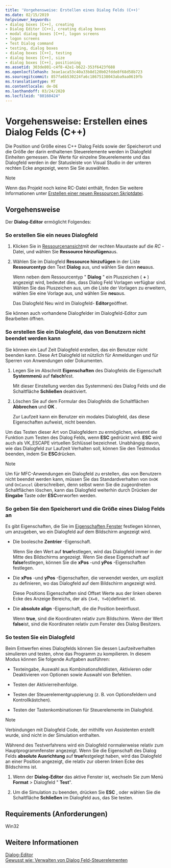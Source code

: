 ```yaml
---
title: 'Vorgehensweise: Erstellen eines Dialog Felds (C++)'
ms.date: 02/15/2019
helpviewer_keywords:
- dialog boxes [C++], creating
- Dialog Editor [C++], creating dialog boxes
- modal dialog boxes [C++], logon screens
- logon screens
- Test Dialog command
- testing, dialog boxes
- dialog boxes [C++], testing
- dialog boxes [C++], size
- dialog boxes [C++], positioning
ms.assetid: 303de801-c4f8-42e1-b622-353f6423f688
ms.openlocfilehash: 3eae1aca53c40a33b8d120b02fdde8f68d58b723
ms.sourcegitcommit: 857fa6b530224fa6c18675138043aba9aa0619fb
ms.translationtype: MT
ms.contentlocale: de-DE
ms.lasthandoff: 03/24/2020
ms.locfileid: "80160424"
---
```

# <a name="how-to-create-a-dialog-box-c"></a>Vorgehensweise: Erstellen eines Dialog Felds (C++)

Die Position und Größe eines C++ Dialog Felds sowie der Speicherort und die Größe der darin enthaltenen Steuerelemente werden in Dialogfeld Einheiten gemessen. Die Werte für einzelne Steuerelemente und das Dialogfeld werden in der Statusleiste von Visual Studio in der unteren rechten Ecke angezeigt, wenn Sie Sie auswählen.

> [!NOTE]
> Wenn das Projekt noch keine RC-Datei enthält, finden Sie weitere Informationen unter [Erstellen einer neuen Ressourcen Skriptdatei](../windows/how-to-create-a-resource-script-file.md).

## <a name="how-to"></a>Vorgehensweise

Der **Dialog-Editor** ermöglicht Folgendes:

### <a name="to-create-a-new-dialog-box"></a>So erstellen Sie ein neues Dialogfeld

1. Klicken Sie in [Ressourcenansicht](how-to-create-a-resource-script-file.md#create-resources)mit der rechten Maustaste auf die *RC* -Datei, und wählen Sie **Ressource hinzufügen**aus.

1. Wählen Sie im Dialogfeld **Ressource hinzufügen** in der Liste **Ressourcentyp** den Text **Dialog** aus, und wählen Sie dann **neu**aus.

   Wenn neben dem Ressourcentyp " **Dialog** " ein Pluszeichen ( **+** ) angezeigt wird, bedeutet dies, dass Dialog Feld Vorlagen verfügbar sind. Wählen Sie das Pluszeichen aus, um die Liste der Vorlagen zu erweitern, wählen Sie eine Vorlage aus, und wählen Sie **neu**aus.

   Das Dialogfeld Neu wird im Dialogfeld- **Editor**geöffnet.

Sie können auch vorhandene Dialogfelder im Dialogfeld-Editor zum Bearbeiten öffnen.

### <a name="to-create-a-dialog-box-that-a-user-cant-exit"></a>So erstellen Sie ein Dialogfeld, das von Benutzern nicht beendet werden kann

Sie können ein Lauf Zeit Dialogfeld erstellen, das ein Benutzer nicht beenden kann. Diese Art Dialogfeld ist nützlich für Anmeldungen und für Sperren von Anwendungen oder Dokumenten.

1. Legen Sie im Abschnitt **Eigenschaften** des Dialogfelds die Eigenschaft **Systemmenü** auf **falsch**fest.

   Mit dieser Einstellung werden das Systemmenü des Dialog Felds und die Schaltfläche **Schließen** deaktiviert.

1. Löschen Sie auf dem Formular des Dialogfelds die Schaltflächen **Abbrechen** und **OK** .

   Zur Laufzeit kann ein Benutzer ein modales Dialogfeld, das diese Eigenschaften aufweist, nicht beenden.

Um das Testen dieser Art von Dialogfeldern zu ermöglichen, erkennt die Funktion zum Testen des Dialog Felds, wenn **ESC** gedrückt wird. **ESC** wird auch als VK_ESCAPE virtuellen Schlüssel bezeichnet. Unabhängig davon, wie das Dialogfeld zur Laufzeit Verhalten soll, können Sie den Testmodus beenden, indem Sie **ESC**drücken.

> [!NOTE]
> Um für MFC-Anwendungen ein Dialogfeld zu erstellen, das von Benutzern nicht beendet werden kann, müssen Sie das Standardverhalten von `OnOK` und `OnCancel` überschreiben, denn selbst wenn Sie die zugeordneten Schaltflächen löschen, kann das Dialogfeld weiterhin durch Drücken der **Eingabe** Taste oder **ESC**verworfen werden.

### <a name="to-specify-the-location-and-size-of-a-dialog-box"></a>So geben Sie den Speicherort und die Größe eines Dialog Felds an

Es gibt Eigenschaften, die Sie im [Eigenschaften Fenster](/visualstudio/ide/reference/properties-window) festlegen können, um anzugeben, wo ein Dialogfeld auf dem Bildschirm angezeigt wird.

- Die boolesche **Zentrier** -Eigenschaft.

   Wenn Sie den Wert auf **true**festlegen, wird das Dialogfeld immer in der Mitte des Bildschirms angezeigt. Wenn Sie diese Eigenschaft auf **false**festlegen, können Sie die **xPos** -und **yPos** -Eigenschaften festlegen.

- Die **xPos** -und **yPos** -Eigenschaften, die verwendet werden, um explizit zu definieren, wo das Dialogfeld auf dem Bildschirm angezeigt wird.

   Diese Positions Eigenschaften sind Offset Werte aus der linken oberen Ecke des Anzeige Bereichs, der als `{X=0, Y=0}`definiert ist.

- Die **absolute align** -Eigenschaft, die die Position beeinflusst.

   Wenn **true**, sind die Koordinaten relativ zum Bildschirm. Wenn der Wert **false**ist, sind die Koordinaten relativ zum Fenster des Dialog Besitzers.

### <a name="to-test-a-dialog-box"></a>So testen Sie ein Dialogfeld

Beim Entwerfen eines Dialogfelds können Sie dessen Laufzeitverhalten simulieren und testen, ohne das Programm zu kompilieren. In diesem Modus können Sie folgende Aufgaben ausführen:

- Texteingabe, Auswahl aus Kombinationsfeldlisten, Aktivieren oder Deaktivieren von Optionen sowie Auswahl von Befehlen.

- Testen der Aktivierreihenfolge.

- Testen der Steuerelementgruppierung (z. B. von Optionsfeldern und Kontrollkästchen).

- Testen der Tastenkombinationen für Steuerelemente im Dialogfeld.

> [!NOTE]
> Verbindungen mit Dialogfeld Code, der mithilfe von Assistenten erstellt wurde, sind nicht in der Simulation enthalten.

Während des Testverfahrens wird ein Dialogfeld normalerweise relativ zum Hauptprogrammfenster angezeigt. Wenn Sie die Eigenschaft des Dialog Felds **absolute Ausrichtung** auf **true**festgelegt haben, wird das Dialogfeld an einer Position angezeigt, die relativ zur oberen linken Ecke des Bildschirms ist.

1. Wenn der **Dialog-Editor** das aktive Fenster ist, wechseln Sie zum Menü **Format** > Dialogfeld " **Test**".

1. Um die Simulation zu beenden, drücken Sie **ESC** , oder wählen Sie die Schaltfläche **Schließen** im Dialogfeld aus, das Sie testen.

## <a name="requirements"></a>Requirements (Anforderungen)

Win32

## <a name="see-also"></a>Weitere Informationen

[Dialog-Editor](../windows/dialog-editor.md)<br/>
[Gewusst wie: Verwalten von Dialog Feld-Steuerelementen](../windows/controls-in-dialog-boxes.md)<br/>
